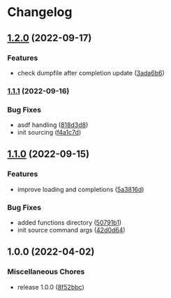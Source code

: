 # Changelog

## [1.2.0](https://github.com/joke/zim-oh-my-posh/compare/v1.1.1...v1.2.0) (2022-09-17)


### Features

* check dumpfile after completion update ([3ada6b6](https://github.com/joke/zim-oh-my-posh/commit/3ada6b6f67250a3f3187e772b43778afdf5722b3))

### [1.1.1](https://github.com/joke/zim-oh-my-posh/compare/v1.1.0...v1.1.1) (2022-09-16)


### Bug Fixes

* asdf handling ([818d3d8](https://github.com/joke/zim-oh-my-posh/commit/818d3d808977a665185c7235a558c176231c4531))
* init sourcing ([f4a1c7d](https://github.com/joke/zim-oh-my-posh/commit/f4a1c7df75a05b9a7e381513fa7c9e69d6c95153))

## [1.1.0](https://github.com/joke/zim-oh-my-posh/compare/v1.0.0...v1.1.0) (2022-09-15)


### Features

* improve loading and completions ([5a3816d](https://github.com/joke/zim-oh-my-posh/commit/5a3816d96d416c28537d3708aa3d12644caeac8b))


### Bug Fixes

* added functions directory ([50791b1](https://github.com/joke/zim-oh-my-posh/commit/50791b14755ed5d5e08b95f09a5028d30b64e76a))
* init source command args ([42d0d64](https://github.com/joke/zim-oh-my-posh/commit/42d0d6489b75e1c3502beec2ece83dc33917ffcc))

## 1.0.0 (2022-04-02)


### Miscellaneous Chores

* release 1.0.0 ([8f52bbc](https://github.com/joke/zim-oh-my-posh/commit/8f52bbcfe69a6c74d6482ca3fab98c3327d95d01))

